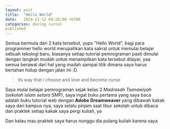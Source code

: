 ```yaml
---
layout: post
title:  "Hello World"
date:   2024-12-12 09:26:00 +0700
categories: devlog curcol
published
---
```

Semua bermula dari 2 kata tersebut, yups "Hello World", bagi para programmer hello world merupahkan kata sakral untuk memulai belajar sebuah tekologi baru, biasanya setiap tutorial pemrograman pasti dimulai dengan langkah mudah untuk menampilkan kata tersebut dilayar, yaa semua berawal dari hal yang mudah sampai titik dimana saya harus bertahan hidup dengan jalan ini :D. 

> its way that i choose and love and become curse

Saya mulai belajar pemrograman sejak kelas 2 *Madrasah Tsanawiyah (sekolah islam setara SMP)*, saya ingat buku pertama yang saya baca adalah buku tutorial web dengan **Adobe Dreamweaver** yang dibawah kakak saya dari kampus nya, saya selalu pinjam saat libur sekolah untuk dibaca dan praktek setiap kakak saya pergi kuliah, ya 

Dan kalau mau praktek saya harus nunggu dia pulang kuliah karena saya 